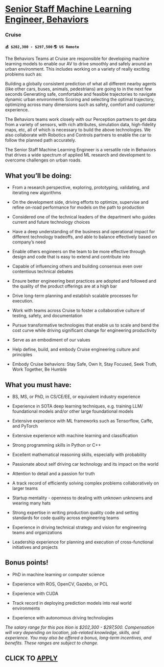 # [Senior Staff Machine Learning Engineer, Behaviors](https://www.remotewlb.com/apply/senior-staff-machine-learning-engineer-behaviors)  
### Cruise  
#### `💰 $202,300 - $297,500` `🌎 US Remote`  

The Behaviors Teams at Cruise are responsible for developing machine learning models to enable our AV to drive smoothly and safely around an urban environment. This includes working on a variety of really exciting problems such as:

Building a globally consistent prediction of what all different nearby agents (like other cars, buses, animals, pedestrians) are going to in the next few seconds Generating safe, comfortable and feasible trajectories to navigate dynamic urban environments Scoring and selecting the optimal trajectory, optimizing across many dimensions such as safety, comfort and customer experience.

The Behaviors teams work closely with our Perception partners to get data from a variety of sensors, with rich attributes, simulation data, high-fidelity maps, etc, all of which is necessary to build the above technologies. We also collaborate with Robotics and Controls partners to enable the car to follow the planned path accurately.

The Senior Staff Machine Learning Engineer is a versatile role in Behaviors that drives a wide spectrum of applied ML research and development to overcome challenges on urban roads.

## What you’ll be doing:

  * From a research perspective, exploring, prototyping, validating, and iterating new algorithms

  * On the development side, driving efforts to optimize, supervise and refine on-road performance for models on the path to production

  * Considered one of the technical leaders of the department who guides current and future technology choices

  * Have a deep understanding of the business and operational impact for different technology tradeoffs, and able to balance effectively based on company’s need

  * Enable others engineers on the team to be more effective through design and code that is easy to extend and contribute into

  * Capable of influencing others and building consensus even over contentious technical debates

  * Ensure better engineering best practices are adopted and followed and the quality of the product offerings are at a high bar

  * Drive long-term planning and establish scalable processes for execution.

  * Work with teams across Cruise to foster a collaborative culture of testing, safety, and documentation

  * Pursue transformative technologies that enable us to scale and bend the cost curve while driving significant change for engineering productivity

  * Serve as an embodiment of our values

  * Help define, build, and embody Cruise engineering culture and principles

  * Embody Cruise behaviors: Stay Safe, Own It, Stay Focused, Seek Truth, Work Together, Be Humble

## What you must have:

  * BS, MS, or PhD, in CS/CE/EE, or equivalent industry experience

  * Experience in SOTA deep learning techniques, e.g. training LLM/ foundational models and/or other large foundational models

  * Extensive experience with ML frameworks such as Tensorflow, Caffe, and PyTorch

  * Extensive experience with machine learning and classification

  * Strong programming skills in Python or C++

  * Excellent mathematical reasoning skills, especially with probability

  * Passionate about self driving car technology and its impact on the world

  * Attention to detail and a passion for truth

  * A track record of efficiently solving complex problems collaboratively on larger teams

  * Startup mentality - openness to dealing with unknown unknowns and wearing many hats

  * Strong expertise in writing production quality code and setting standards for code quality across engineering teams

  * Experience in driving technical strategy and vision for engineering teams and organizations

  * Leadership experience for planning and execution of cross-functional initiatives and projects

## Bonus points!

  * PhD in machine learning or computer science

  * Experience with ROS, OpenCV, Gazebo, or PCL

  * Experience with CUDA

  * Track record in deploying prediction models into real world environments

  * Experience with autonomous driving technologies

_The salary range for this pos_ _ition is $202,300 - $297,500. Compensation will vary depending on location, job-related knowledge, skills, and experience. You may also be offered a bonus, long-term incentives, and benefits. These ranges are subject to change._

  
## CLICK TO [APPLY](https://www.remotewlb.com/apply/senior-staff-machine-learning-engineer-behaviors)

